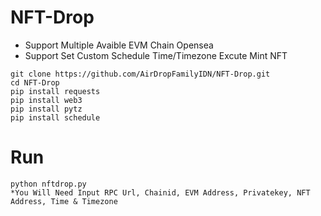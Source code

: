 # NFT-Drop
- Support Multiple Avaible EVM Chain Opensea
- Support Set Custom Schedule Time/Timezone Excute Mint NFT
```
git clone https://github.com/AirDropFamilyIDN/NFT-Drop.git
cd NFT-Drop
pip install requests
pip install web3
pip install pytz
pip install schedule
```
# Run
```
python nftdrop.py
*You Will Need Input RPC Url, Chainid, EVM Address, Privatekey, NFT Address, Time & Timezone
```

